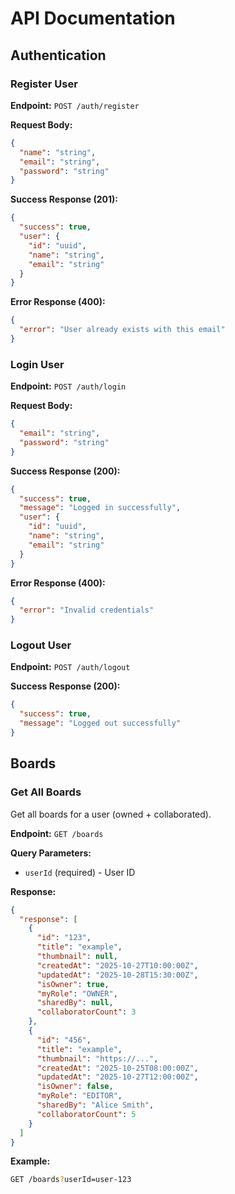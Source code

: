 # API Documentation

## Authentication

### Register User
**Endpoint:** `POST /auth/register`

**Request Body:**
```json
{
  "name": "string",
  "email": "string",
  "password": "string"
}
```

**Success Response (201):**
```json
{
  "success": true,
  "user": {
    "id": "uuid",
    "name": "string",
    "email": "string"
  }
}
```

**Error Response (400):**
```json
{
  "error": "User already exists with this email"
}
```

### Login User
**Endpoint:** `POST /auth/login`

**Request Body:**
```json
{
  "email": "string",
  "password": "string"
}
```

**Success Response (200):**
```json
{
  "success": true,
  "message": "Logged in successfully",
  "user": {
    "id": "uuid",
    "name": "string",
    "email": "string"
  }
}
```

**Error Response (400):**
```json
{
  "error": "Invalid credentials"
}
```

### Logout User
**Endpoint:** `POST /auth/logout`

**Success Response (200):**
```json
{
  "success": true,
  "message": "Logged out successfully"
}
```

## Boards

### Get All Boards

Get all boards for a user (owned + collaborated).

**Endpoint:** `GET /boards`

**Query Parameters:**

- `userId` (required) - User ID

**Response:**

```json
{
  "response": [
    {
      "id": "123",
      "title": "example",
      "thumbnail": null,
      "createdAt": "2025-10-27T10:00:00Z",
      "updatedAt": "2025-10-28T15:30:00Z",
      "isOwner": true,
      "myRole": "OWNER",
      "sharedBy": null,
      "collaboratorCount": 3
    },
    {
      "id": "456",
      "title": "example",
      "thumbnail": "https://...",
      "createdAt": "2025-10-25T08:00:00Z",
      "updatedAt": "2025-10-27T12:00:00Z",
      "isOwner": false,
      "myRole": "EDITOR",
      "sharedBy": "Alice Smith",
      "collaboratorCount": 5
    }
  ]
}
```

**Example:**

```bash
GET /boards?userId=user-123
```


